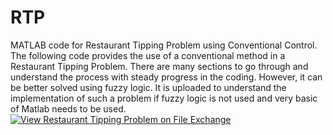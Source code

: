 # RTP
MATLAB code for Restaurant Tipping Problem using Conventional Control.
The following code provides the use of a conventional method in a Restaurant Tipping Problem. There are many sections to go through and understand the process with steady progress in the coding. However, it can be better solved using fuzzy logic. It is uploaded to understand the implementation of such a problem if fuzzy logic is not used and very basic of Matlab needs to be used.
[![View Restaurant Tipping Problem on File Exchange](https://www.mathworks.com/matlabcentral/images/matlab-file-exchange.svg)](https://www.mathworks.com/matlabcentral/fileexchange/74907-restaurant-tipping-problem)
